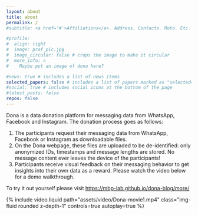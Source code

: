 ```yaml
---
layout: about
title: about
permalink: /
#subtitle: <a href='#'>Affiliations</a>. Address. Contacts. Moto. Etc.

#profile:
#  align: right
#  image: prof_pic.jpg
#  image_circular: false # crops the image to make it circular
#  more_info: >
#    Maybe put an image of dona here? 

#news: true # includes a list of news items
selected_papers: false # includes a list of papers marked as "selected={true}"
#social: true # includes social icons at the bottom of the page
#latest_posts: false
repos: false
---
```


Dona is a data donation platform for messaging data from WhatsApp, Facebook and Instagram. The donation process goes as follows:

1. The participants request their messaging data from WhatsApp, Facebook or Instagram as downloadable files.
2. On the Dona webpage, these files are uploaded to be de-identified: only
anonymized IDs, timestamps and message lengths are stored. No message content ever leaves the device of the participants!
3. Participants receive visual feedback on their messaging behavior to get insights into their own data as a reward.
Please watch the video below for a demo walkthrough. 

To try it out yourself please visit <a href="/dona-blog/more/">https://mbp-lab.github.io/dona-blog/more/</a> 


<div class="row mt-3">
        {% include video.liquid path="assets/video/Dona-movie1.mp4" class="img-fluid rounded z-depth-1" controls=true autoplay=true %}
</div>

